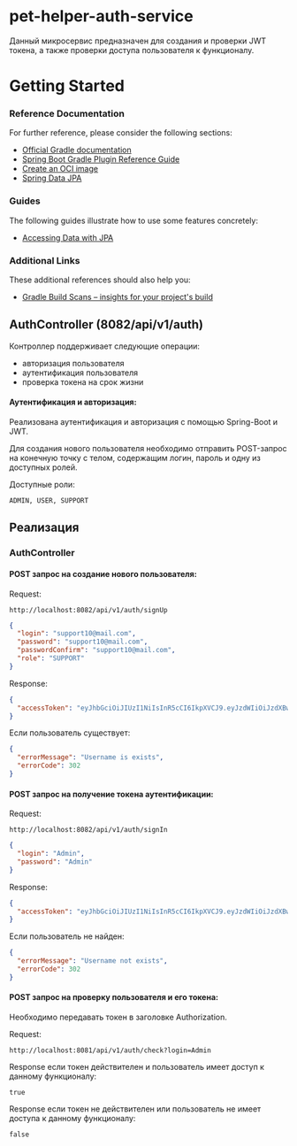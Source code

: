 # pet-helper-auth-service

Данный микросервис предназначен для создания и проверки JWT токена, а также проверки доступа пользователя к функционалу.

# Getting Started

### Reference Documentation

For further reference, please consider the following sections:

* [Official Gradle documentation](https://docs.gradle.org)
* [Spring Boot Gradle Plugin Reference Guide](https://docs.spring.io/spring-boot/docs/3.2.2/gradle-plugin/reference/html/)
* [Create an OCI image](https://docs.spring.io/spring-boot/docs/3.2.2/gradle-plugin/reference/html/#build-image)
* [Spring Data JPA](https://docs.spring.io/spring-boot/docs/3.2.2/reference/htmlsingle/index.html#data.sql.jpa-and-spring-data)

### Guides

The following guides illustrate how to use some features concretely:

* [Accessing Data with JPA](https://spring.io/guides/gs/accessing-data-jpa/)

### Additional Links

These additional references should also help you:

* [Gradle Build Scans – insights for your project's build](https://scans.gradle.com#gradle)

## AuthController (8082/api/v1/auth)

Контроллер поддерживает следующие операции:

- авторизация пользователя
- аутентификация пользователя
- проверка токена на срок жизни

#### Аутентификация и авторизация:

Реализована аутентификация и авторизация с помощью Spring-Boot и JWT.

Для создания нового пользователя необходимо отправить POST-запрос на конечную точку с телом, содержащим логин, пароль и
одну из доступных ролей.

Доступные роли:

```text
ADMIN, USER, SUPPORT
```

## Реализация

### AuthController

#### POST запрос на создание нового пользователя:

Request:

```http request
http://localhost:8082/api/v1/auth/signUp
```

```json
{
  "login": "support10@mail.com",
  "password": "support10@mail.com",
  "passwordConfirm": "support10@mail.com",
  "role": "SUPPORT"
}
```

Response:

```json
{
  "accessToken": "eyJhbGciOiJIUzI1NiIsInR5cCI6IkpXVCJ9.eyJzdWIiOiJzdXBwb3J0MTBAbWFpbC5jb20iLCJ1c2VybmFtZSI6InN1cHBvcnQxMEBtYWlsLmNvbSIsInJvbGUiOiJTVVBQT1JUIiwiZXhwIjoxNzEyMzY4NzQzfQ.lF39N_ZHzt1eC2dMPUMh0E3RuPj30_zjw9FEERdla4U"
}
```

Если пользователь существует:

```json
{
  "errorMessage": "Username is exists",
  "errorCode": 302
}
```

#### POST запрос на получение токена аутентификации:

Request:

```http request
http://localhost:8082/api/v1/auth/signIn
```

```json
{
  "login": "Admin",
  "password": "Admin"
}
```

Response:

```json
{
  "accessToken": "eyJhbGciOiJIUzI1NiIsInR5cCI6IkpXVCJ9.eyJzdWIiOiJzdXBwb3J0MTBAbWFpbC5jb20iLCJ1c2VybmFtZSI6InN1cHBvcnQxMEBtYWlsLmNvbSIsInJvbGUiOiJTVVBQT1JUIiwiZXhwIjoxNzEyMzY4Nzg3fQ.KpBXr2HHD2NElUCRb17YYCz2tCVXiA9f4uAIL4ZFRZY"
}
```

Если пользователь не найден:

```json
{
  "errorMessage": "Username not exists",
  "errorCode": 302
}
```

#### POST запрос на проверку пользователя и его токена:

Необходимо передавать токен в заголовке Authorization.

Request:

```http request
http://localhost:8081/api/v1/auth/check?login=Admin

```

Response если токен действителен и пользователь имеет доступ к данному функционалу:

```text
true
```

Response если токен не действителен или пользователь не имеет доступа к данному функционалу:

```text
false
```


